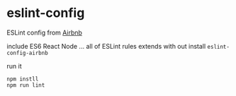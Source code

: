 # eslint-config
ESLint config from [Airbnb](https://github.com/airbnb/javascript/tree/master/packages/eslint-config-airbnb)

include ES6 React Node ... all of ESLint rules extends with out install `eslint-config-airbnb`

run it 

```
npm instll
npm run lint
```

